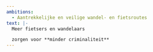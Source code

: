 ```yaml
---
ambitions:
  - Aantrekkelijke en veilige wandel- en fietsroutes
text: |-
  Meer fietsers en wandelaars 

  zorgen voor **minder criminaliteit**
---
```


